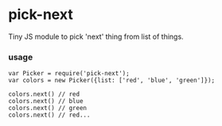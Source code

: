 # pick-next
Tiny JS module to pick 'next' thing from list of things.

### usage

```
var Picker = require('pick-next');
var colors = new Picker({list: ['red', 'blue', 'green']});

colors.next() // red
colors.next() // blue
colors.next() // green
colors.next() // red...
```
